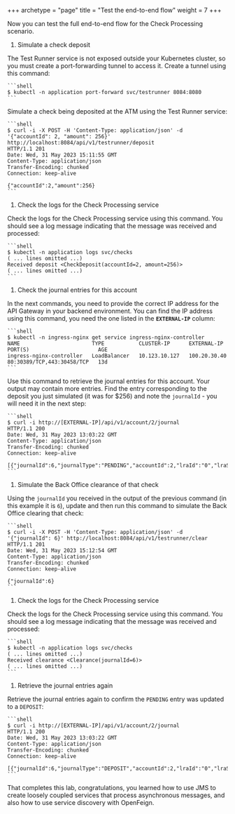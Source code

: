 +++
archetype = "page"
title = "Test the end-to-end flow"
weight = 7
+++


Now you can test the full end-to-end flow for the Check Processing scenario.

1. Simulate a check deposit

  The Test Runner service is not exposed outside your Kubernetes cluster, so you must create a port-forwarding tunnel to access it.  Create a tunnel using this command:

    ```shell
    $ kubectl -n application port-forward svc/testrunner 8084:8080
    ```

   Simulate a check being deposited at the ATM using the Test Runner service:

    ```shell
    $ curl -i -X POST -H 'Content-Type: application/json' -d '{"accountId": 2, "amount": 256}' http://localhost:8084/api/v1/testrunner/deposit
    HTTP/1.1 201
    Date: Wed, 31 May 2023 15:11:55 GMT
    Content-Type: application/json
    Transfer-Encoding: chunked
    Connection: keep-alive

    {"accountId":2,"amount":256}
    ```

1. Check the logs for the Check Processing service

  Check the logs for the Check Processing service using this command.  You should see a log message indicating that the message was received and processed:

    ```shell
    $ kubectl -n application logs svc/checks
    ( ... lines omitted ...)
    Received deposit <CheckDeposit(accountId=2, amount=256)>
    ( ... lines omitted ...)
    ```

1. Check the journal entries for this account

  In the next commands, you need to provide the correct IP address for the API Gateway in your backend environment.  You can find the IP address using this command, you need the one listed in the **`EXTERNAL-IP`** column:

    ```shell
    $ kubectl -n ingress-nginx get service ingress-nginx-controller
    NAME                       TYPE           CLUSTER-IP      EXTERNAL-IP   PORT(S)                      AGE
    ingress-nginx-controller   LoadBalancer   10.123.10.127   100.20.30.40  80:30389/TCP,443:30458/TCP   13d
    ```

  Use this command to retrieve the journal entries for this account.  Your output may contain more entries.  Find the entry corresponding to the deposit you just simulated (it was for $256) and note the `journalId` - you will need it in the next step:

    ```shell
    $ curl -i http://[EXTERNAL-IP]/api/v1/account/2/journal
    HTTP/1.1 200
    Date: Wed, 31 May 2023 13:03:22 GMT
    Content-Type: application/json
    Transfer-Encoding: chunked
    Connection: keep-alive

    [{"journalId":6,"journalType":"PENDING","accountId":2,"lraId":"0","lraState":null,"journalAmount":256}]
    ```

1. Simulate the Back Office clearance of that check

  Using the `journalId` you received in the output of the previous command (in this example it is `6`), update and then run this command to simulate the Back Office clearing that check:

    ```shell
    $ curl -i -X POST -H 'Content-Type: application/json' -d '{"journalId": 6}' http://localhost:8084/api/v1/testrunner/clear
    HTTP/1.1 201
    Date: Wed, 31 May 2023 15:12:54 GMT
    Content-Type: application/json
    Transfer-Encoding: chunked
    Connection: keep-alive

    {"journalId":6}
    ```

1. Check the logs for the Check Processing service

  Check the logs for the Check Processing service using this command.  You should see a log message indicating that the message was received and processed:

    ```shell
    $ kubectl -n application logs svc/checks
    ( ... lines omitted ...)
    Received clearance <Clearance(journalId=6)>
    ( ... lines omitted ...)
    ```

1. Retrieve the journal entries again

  Retrieve the journal entries again to confirm the `PENDING` entry was updated to a `DEPOSIT`:

    ```shell
    $ curl -i http://[EXTERNAL-IP]/api/v1/account/2/journal
    HTTP/1.1 200
    Date: Wed, 31 May 2023 13:03:22 GMT
    Content-Type: application/json
    Transfer-Encoding: chunked
    Connection: keep-alive

    [{"journalId":6,"journalType":"DEPOSIT","accountId":2,"lraId":"0","lraState":null,"journalAmount":256}]
    ```

  That completes this lab, congratulations, you learned how to use JMS to create loosely coupled services that process asynchronous messages, and also how to use service discovery with OpenFeign.
